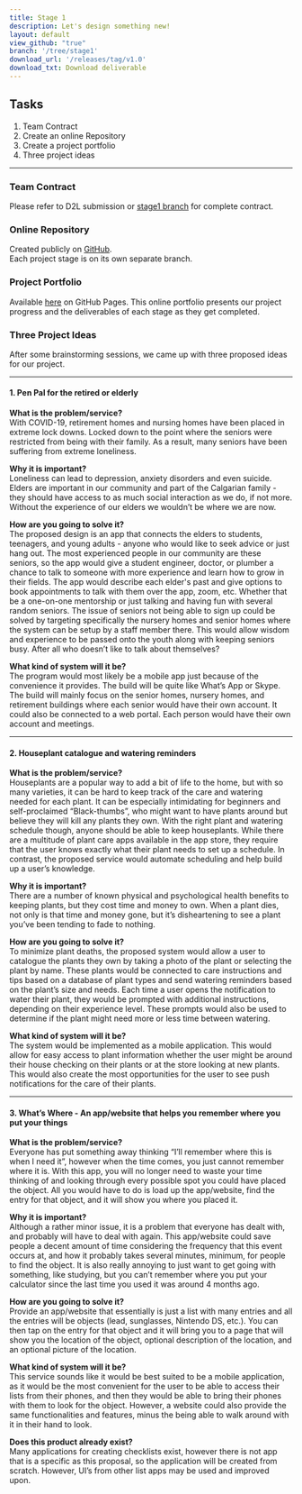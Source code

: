 ```yaml
---
title: Stage 1
description: Let's design something new!
layout: default
view_github: "true"
branch: '/tree/stage1'
download_url: '/releases/tag/v1.0'
download_txt: Download deliverable
---
```


## Tasks
1. Team Contract
1. Create an online Repository
1. Create a project portfolio
1. Three project ideas

---

### Team Contract
Please refer to D2L submission or [stage1 branch](https://github.com/judgyknowitall/cpsc481_teamproject/blob/stage1/TeamContract.pdf) for complete contract.  


### Online Repository
Created publicly on [GitHub](https://github.com/judgyknowitall/cpsc481_teamproject).  
Each project stage is on its own separate branch.  


### Project Portfolio
Available [here](https://judgyknowitall.github.io/cpsc481_teamproject/) on GitHub Pages.
This online portfolio presents our project progress and the deliverables of each stage as they get completed.  


### Three Project Ideas
After some brainstorming sessions, we came up with three proposed ideas for our project.

---

#### 1. Pen Pal for the retired or elderly

**What is the problem/service?**  
With COVID-19, retirement homes and nursing homes have been placed in extreme lock downs. Locked down to the point where the seniors were restricted from being with their family. As a result, many seniors have been suffering from extreme loneliness. 


**Why it is important?**  
Loneliness can lead to depression, anxiety disorders and even suicide. Elders are important in our community and part of the Calgarian family - they should have access to as much social interaction as we do, if not more. Without the experience of our elders we wouldn’t be where we are now.  

 
**How are you going to solve it?**  
The proposed design is an app that connects the elders to students, teenagers, and young adults - anyone who would like to seek advice or just hang out. The most experienced people in our community are these seniors, so the app would give a student engineer, doctor, or plumber a chance to talk to someone with more experience and learn how to grow in their fields. The app would describe each elder's past and give options to book appointments to talk with them over the app, zoom, etc. Whether that be a one-on-one mentorship or just talking and having fun with several random seniors. The issue of seniors not being able to sign up could be solved by targeting specifically the nursery homes and senior homes where the system can be setup by a staff member there. This would allow wisdom and experience to be passed onto the youth along with keeping seniors busy. After all who doesn’t like to talk about themselves?


 
**What kind of system will it be?**  
The program would most likely be a mobile app just because of the convenience it provides. The build will be quite like What’s App or Skype. The build will mainly focus on the senior homes, nursery homes, and retirement buildings where each senior would have their own account. It could also be connected to a web portal. Each person would have their own account and meetings.

---

#### 2. Houseplant catalogue and watering reminders 

**What is the problem/service?**  
Houseplants are a popular way to add a bit of life to the home, but with so many varieties, it can be hard to keep track of the care and watering needed for each plant. It can be especially intimidating for beginners and self-proclaimed “Black-thumbs”, who might want to have plants around but believe they will kill any plants they own. With the right plant and watering schedule though, anyone should be able to keep houseplants. While there are a multitude of plant care apps available in the app store, they require that the user knows exactly what their plant needs to set up a schedule. In contrast, the proposed service would automate scheduling and help build up a user’s knowledge.


**Why it is important?**  
There are a number of known physical and psychological health benefits to keeping plants, but they cost time and money to own. When a plant dies, not only is that time and money gone, but it’s disheartening to see a plant you’ve been tending to fade to nothing.

 
**How are you going to solve it?**  
To minimize plant deaths, the proposed system would allow a user to catalogue the plants they own by taking a photo of the plant or selecting the plant by name. These plants would be connected to care instructions and tips based on a database of plant types and send watering reminders based on the plant’s size and needs. Each time a user opens the notification to water their plant, they would be prompted with additional instructions, depending on their experience level. These prompts would also be used to determine if the plant might need more or less time between watering.

 
**What kind of system will it be?**  
The system would be implemented as a mobile application. This would allow for easy access to plant information whether the user might be around their house checking on their plants or at the store looking at new plants. This would also create the most opportunities for the user to see push notifications for the care of their plants.

---

#### 3. What’s Where - An app/website that helps you remember where you put your things 

**What is the problem/service?**  
Everyone has put something away thinking “I’ll remember where this is when I need it”, however when the time comes, you just cannot remember where it is. With this app, you will no longer need to waste your time thinking of and looking through every possible spot you could have placed the object. All you would have to do is load up the app/website, find the entry for that object, and it will show you where you placed it. 


**Why it is important?**  
Although a rather minor issue, it is a problem that everyone has dealt with, and probably will have to deal with again. This app/website could save people a decent amount of time considering the frequency that this event occurs at, and how it probably takes several minutes, minimum, for people to find the object. It is also really annoying to just want to get going with something, like studying, but you can’t remember where you put your calculator since the last time you used it was around 4 months ago.

 
**How are you going to solve it?**  
Provide an app/website that essentially is just a list with many entries and all the entries will be objects (lead, sunglasses, Nintendo DS, etc.). You can then tap on the entry for that object and it will bring you to a page that will show you the location of the object, optional description of the location, and an optional picture of the location. 

 
**What kind of system will it be?**  
This service sounds like it would be best suited to be a mobile application, as it would be the most convenient for the user to be able to access their lists from their phones, and then they would be able to bring their phones with them to look for the object. However, a website could also provide the same functionalities and features, minus the being able to walk around with it in their hand to look. 


**Does this product already exist?**  
Many applications for creating checklists exist, however there is not app that is a specific as this proposal, so the application will be created from scratch. However, UI’s from other list apps may be used and improved upon.